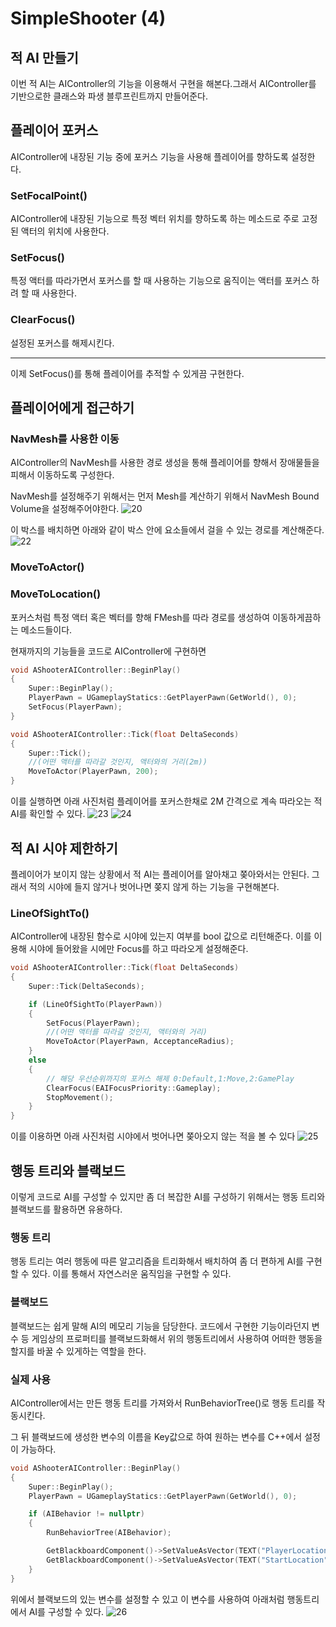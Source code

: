 # SimpleShooter (4)

## 적 AI 만들기

이번 적 AI는 AIController의 기능을 이용해서 구현을 해본다.그래서 AIController를 기반으로한 클래스와 파생 블루프린트까지 만들어준다.

## 플레이어 포커스

AIController에 내장된 기능 중에 포커스 기능을 사용해 플레이어를 향하도록 설정한다.

### SetFocalPoint()

AIController에 내장된 기능으로 특정 벡터 위치를 향하도록 하는 메소드로 주로 고정된 액터의 위치에 사용한다.

### SetFocus()

특정 액터를 따라가면서 포커스를 할 때 사용하는 기능으로 움직이는 액터를 포커스 하려 할 때 사용한다.

### ClearFocus()

설정된 포커스를 해제시킨다.

---

이제 SetFocus()를 통해 플레이어를 추적할 수 있게끔 구현한다.

## 플레이어에게 접근하기

### NavMesh를 사용한 이동

AIController의 NavMesh를 사용한 경로 생성을 통해 플레이어를 향해서 장애물들을 피해서 이동하도록 구성한다.

NavMesh를 설정해주기 위해서는 먼저 Mesh를 계산하기 위해서 NavMesh Bound Volume을 설정해주어야한다.
![20](/Assets/Images/Unreal/실습/SimpleShooter/20.png)

이 박스를 배치하면 아래와 같이 박스 안에 요소들에서 걸을 수 있는 경로를 계산해준다.
![22](/Assets/Images/Unreal/실습/SimpleShooter/22.png)

### MoveToActor()

### MoveToLocation()

포커스처럼 특정 액터 혹은 벡터를 향해 FMesh를 따라 경로를 생성하여 이동하게끔하는 메소드들이다.

현재까지의 기능들을 코드로 AIController에 구현하면

```C++
void AShooterAIController::BeginPlay()
{
    Super::BeginPlay();
    PlayerPawn = UGameplayStatics::GetPlayerPawn(GetWorld(), 0);
    SetFocus(PlayerPawn);
}

void AShooterAIController::Tick(float DeltaSeconds)
{
    Super::Tick();
    //(어떤 액터를 따라갈 것인지, 액터와의 거리(2m))
    MoveToActor(PlayerPawn, 200);
}

```

이를 실행하면 아래 사진처럼 플레이어를 포커스한채로 2M 간격으로 계속 따라오는 적 AI를 확인할 수 있다.
![23](/Assets/Images/Unreal/실습/SimpleShooter/23.png)
![24](/Assets/Images/Unreal/실습/SimpleShooter/24.png)

## 적 AI 시야 제한하기

플레이어가 보이지 않는 상황에서 적 AI는 플레이어를 알아채고 쫒아와서는 안된다. 그래서 적의 시야에 들지 않거나 벗어나면 쫒지 않게 하는 기능을 구현해본다.

### LineOfSightTo()

AIController에 내장된 함수로 시야에 있는지 여부를 bool 값으로 리턴해준다. 이를 이용해 시야에 들어왔을 시에만 Focus를 하고 따라오게 설정해준다.

```C++
void AShooterAIController::Tick(float DeltaSeconds)
{
    Super::Tick(DeltaSeconds);

    if (LineOfSightTo(PlayerPawn))
    {
        SetFocus(PlayerPawn);
        //(어떤 액터를 따라갈 것인지, 액터와의 거리)
        MoveToActor(PlayerPawn, AcceptanceRadius);
    }
    else
    {
        // 해당 우선순위까지의 포커스 해제 0:Default,1:Move,2:GamePlay
        ClearFocus(EAIFocusPriority::Gameplay);
        StopMovement();
    }
}
```

이를 이용하면 아래 사진처럼 시야에서 벗어나면 쫒아오지 않는 적을 볼 수 있다
![25](/Assets/Images/Unreal/실습/SimpleShooter/25.png)

## 행동 트리와 블랙보드

이렇게 코드로 AI를 구성할 수 있지만 좀 더 복잡한 AI를 구성하기 위해서는 행동 트리와 블랙보드를 활용하면 유용하다.

### 행동 트리

행동 트리는 여러 행동에 따른 알고리즘을 트리화해서 배치하여 좀 더 편하게 AI를 구현할 수 있다. 이를 통해서 자연스러운 움직임을 구현할 수 있다.

### 블랙보드

블랙보드는 쉽게 말해 AI의 메모리 기능을 담당한다. 코드에서 구현한 기능이라던지 변수 등 게임상의 프로퍼티를 블랙보드화해서 위의 행동트리에서 사용하여 어떠한 행동을 할지를 바꿀 수 있게하는 역할을 한다.

### 실제 사용

AIController에서는 만든 행동 트리를 가져와서 RunBehaviorTree()로 행동 트리를 작동시킨다.

그 뒤 블랙보드에 생성한 변수의 이름을 Key값으로 하여 원하는 변수를 C++에서 설정이 가능하다.

```C++
void AShooterAIController::BeginPlay()
{
    Super::BeginPlay();
    PlayerPawn = UGameplayStatics::GetPlayerPawn(GetWorld(), 0);

    if (AIBehavior != nullptr)
    {
        RunBehaviorTree(AIBehavior);

        GetBlackboardComponent()->SetValueAsVector(TEXT("PlayerLocation"), PlayerPawn->GetActorLocation());
        GetBlackboardComponent()->SetValueAsVector(TEXT("StartLocation"), GetPawn()->GetActorLocation());
    }
}

```

위에서 블랙보드의 있는 변수를 설정할 수 있고 이 변수를 사용하여 아래처럼 행동트리에서 AI를 구성할 수 있다.
![26](/Assets/Images/Unreal/실습/SimpleShooter/26.png)

